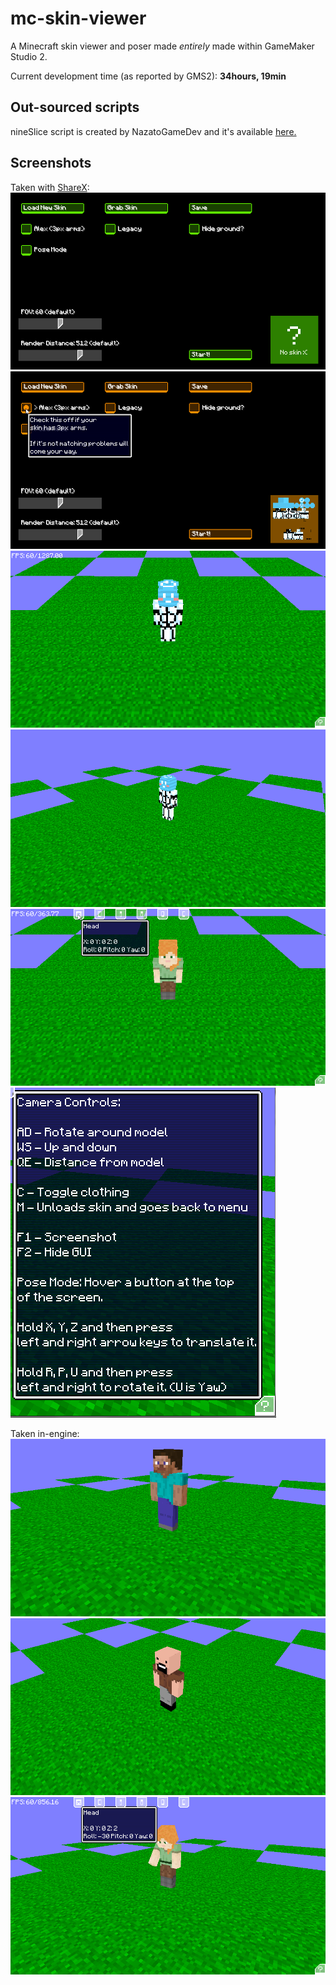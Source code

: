 # mc-skin-viewer

A Minecraft skin viewer and poser made *entirely* made within GameMaker Studio 2.

Current development time (as reported by GMS2): **34hours, 19min**

## Out-sourced scripts
nineSlice script is created by NazatoGameDev and it's available [here.](https://nazatogamedev.itch.io/nineslice-script-gms)

## Screenshots

Taken with [ShareX](https://github.com/ShareX/ShareX):
![A Screenshot you can't see :(](/screenshots/mc-skin-previewer_2019-02-09_16-20-06.png)
![A Screenshot you can't see :(](/screenshots/mc-skin-previewer_2019-02-09_16-20-32.png)
![A Screenshot you can't see :(](/screenshots/mc-skin-previewer_2019-02-09_16-20-46.png)
![A Screenshot you can't see :(](/screenshots/mc-skin-previewer_2019-02-09_16-20-55.png)
![A Screenshot you can't see :(](/screenshots/mc-skin-previewer_2019-02-09_16-21-56.png)
![A Screenshot you can't see :(](/screenshots/mc-skin-previewer_2019-02-09_16-23-24.png)

Taken in-engine:
![A Screenshot you can't see :(](/screenshots/screenshot_2_9_15_57_39.png)
![A Screenshot you can't see :(](/screenshots/screenshot_2_9_16_21_21.png)
![A Screenshot you can't see :(](/screenshots/screenshot_2_9_16_23_9.png)
